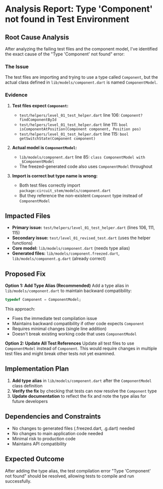 # Analysis Report: Type 'Component' not found in Test Environment

## Root Cause Analysis

After analyzing the failing test files and the component model, I've identified the exact cause of the "Type 'Component' not found" error:

### The Issue
The test files are importing and trying to use a type called `Component`, but the actual class defined in `lib/models/component.dart` is named `ComponentModel`.

### Evidence
1. **Test files expect `Component`:**
   - `test/helpers/level_01_test_helper.dart` line 106: `Component? findComponentById`
   - `test/helpers/level_01_test_helper.dart` line 111: `bool isComponentAtPosition(Component component, Position pos)`
   - `test/helpers/level_01_test_helper.dart` line 115: `bool getSwitchState(Component component)`

2. **Actual model is `ComponentModel`:**
   - `lib/models/component.dart` line 85: `class ComponentModel with _$ComponentModel`
   - The freezed-generated code also uses `ComponentModel` throughout

3. **Import is correct but type name is wrong:**
   - Both test files correctly import `package:circuit_stem/models/component.dart`
   - But they reference the non-existent `Component` type instead of `ComponentModel`

## Impacted Files
- **Primary issue:** `test/helpers/level_01_test_helper.dart` (lines 106, 111, 115)
- **Secondary issue:** `test/level_01_revised_test.dart` (uses the helper functions)
- **Core model:** `lib/models/component.dart` (needs type alias)
- **Generated files:** `lib/models/component.freezed.dart`, `lib/models/component.g.dart` (already correct)

## Proposed Fix

**Option 1: Add Type Alias (Recommended)**
Add a type alias in `lib/models/component.dart` to maintain backward compatibility:
```dart
typedef Component = ComponentModel;
```

This approach:
- Fixes the immediate test compilation issue
- Maintains backward compatibility if other code expects `Component`
- Requires minimal changes (single line addition)
- Doesn't break existing working code that uses `ComponentModel`

**Option 2: Update All Test References**
Update all test files to use `ComponentModel` instead of `Component`. This would require changes in multiple test files and might break other tests not yet examined.

## Implementation Plan

1. **Add type alias** in `lib/models/component.dart` after the `ComponentModel` class definition
2. **Verify the fix** by checking that tests can now resolve the `Component` type
3. **Update documentation** to reflect the fix and note the type alias for future developers

## Dependencies and Constraints
- No changes to generated files (.freezed.dart, .g.dart) needed
- No changes to main application code needed
- Minimal risk to production code
- Maintains API compatibility

## Expected Outcome
After adding the type alias, the test compilation error "Type 'Component' not found" should be resolved, allowing tests to compile and run successfully.